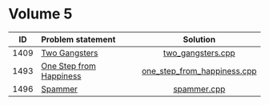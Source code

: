 # Volume 5

|  ID  |                              Problem statement                               |                           Solution                           |
|:----:|:-----------------------------------------------------------------------------|:------------------------------------------------------------:|
| 1409 | [Two Gangsters](http://acm.timus.ru/problem.aspx?space=1&num=1409)           | [two_gangsters.cpp](./two_gangsters.cpp)                     |
| 1493 | [One Step from Happiness](http://acm.timus.ru/problem.aspx?space=1&num=1493) | [one_step_from_happiness.cpp](./one_step_from_happiness.cpp) |
| 1496 | [Spammer](http://acm.timus.ru/problem.aspx?space=1&num=1496)                 | [spammer.cpp](./spammer.cpp)                                 |
